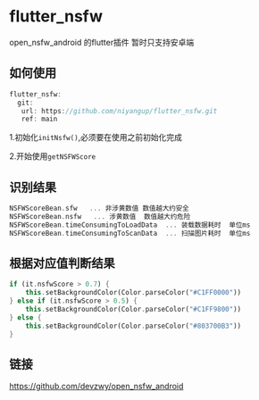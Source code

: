 # flutter_nsfw

open_nsfw_android 的flutter插件 暂时只支持安卓端


## 如何使用
```dart
flutter_nsfw:
  git:
   url: https://github.com/niyangup/flutter_nsfw.git
   ref: main
```

1.初始化`initNsfw()`,必须要在使用之前初始化完成

2.开始使用`getNSFWScore`

## 识别结果
```dart
NSFWScoreBean.sfw   ... 非涉黄数值 数值越大约安全
NSFWScoreBean.nsfw   ... 涉黄数值  数值越大约危险
NSFWScoreBean.timeConsumingToLoadData  ... 装载数据耗时  单位ms
NSFWScoreBean.timeConsumingToScanData  ... 扫描图片耗时  单位ms
```

## 根据对应值判断结果
```dart
if (it.nsfwScore > 0.7) {
    this.setBackgroundColor(Color.parseColor("#C1FF0000"))
} else if (it.nsfwScore > 0.5) {
    this.setBackgroundColor(Color.parseColor("#C1FF9800"))
} else {
    this.setBackgroundColor(Color.parseColor("#803700B3"))
}
```

## 链接
https://github.com/devzwy/open_nsfw_android
